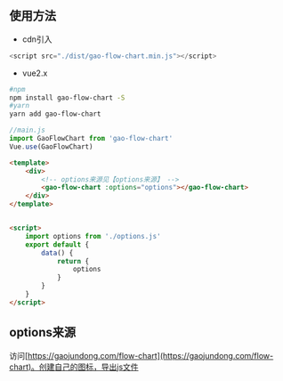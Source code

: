 ## 使用方法
- cdn引入
```js
<script src="./dist/gao-flow-chart.min.js"></script>
```

- vue2.x
```bash
#npm
npm install gao-flow-chart -S
#yarn
yarn add gao-flow-chart
```
```js
//main.js
import GaoFlowChart from 'gao-flow-chart'
Vue.use(GaoFlowChart)
```
```html
<template>
    <div>
        <!-- options来源见【options来源】 -->
        <gao-flow-chart :options="options"></gao-flow-chart>
    </div>
</template>


<script>
    import options from './options.js'
    export default {
        data() {
            return {
                options
            }
        }
    }
</script>

```
## options来源
访问[https://gaojundong.com/flow-chart](https://gaojundong.com/flow-chart)。创建自己的图标，导出js文件



